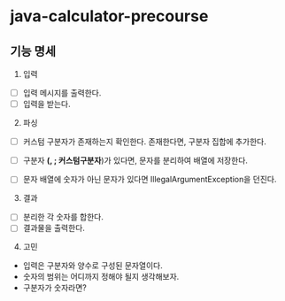 # java-calculator-precourse

## 기능 명세

1. 입력

- [ ] 입력 메시지를 출력한다.
- [ ] 입력을 받는다.

2. 파싱

- [ ] 커스텀 구분자가 존재하는지 확인한다. 존재한다면, 구분자 집합에 추가한다.
- [ ] 구분자 **(, ; 커스텀구분자**)가 있다면, 문자를 분리하여 배열에 저장한다.
- [ ] 문자 배열에 숫자가 아닌 문자가 있다면 IllegalArgumentException을 던진다.


3. 결과

- [ ] 분리한 각 숫자를 합한다.
- [ ] 결과물을 출력한다.

4. 고민

- 입력은 구분자와 양수로 구성된 문자열이다.
- 숫자의 범위는 어디까지 정해야 될지 생각해보자.
- 구분자가 숫자라면?